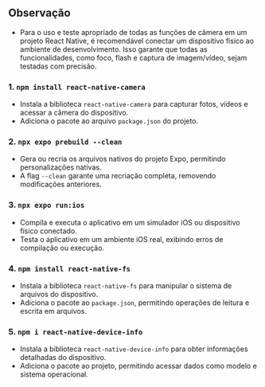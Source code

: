 
## Observação

- Para o uso e teste apropriado de todas as funções de câmera em um projeto React Native, é recomendável conectar um dispositivo físico ao ambiente de desenvolvimento. Isso garante que todas as funcionalidades, como foco, flash e captura de imagem/vídeo, sejam testadas com precisão.

### 1. `npm install react-native-camera`
- Instala a biblioteca `react-native-camera` para capturar fotos, vídeos e acessar a câmera do dispositivo.
- Adiciona o pacote ao arquivo `package.json` do projeto.

### 2. `npx expo prebuild --clean`
- Gera ou recria os arquivos nativos do projeto Expo, permitindo personalizações nativas.
- A flag `--clean` garante uma recriação completa, removendo modificações anteriores.

### 3. `npx expo run:ios`
- Compila e executa o aplicativo em um simulador iOS ou dispositivo físico conectado.
- Testa o aplicativo em um ambiente iOS real, exibindo erros de compilação ou execução.

### 4. `npm install react-native-fs`
- Instala a biblioteca `react-native-fs` para manipular o sistema de arquivos do dispositivo.
- Adiciona o pacote ao `package.json`, permitindo operações de leitura e escrita em arquivos.

### 5. `npm i react-native-device-info`
- Instala a biblioteca `react-native-device-info` para obter informações detalhadas do dispositivo.
- Adiciona o pacote ao projeto, permitindo acessar dados como modelo e sistema operacional.
